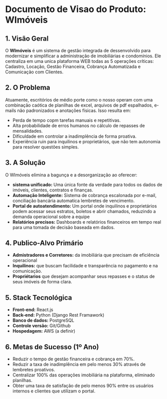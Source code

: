 # Documento de Visao do Produto: WImóveis

## 1. Visão Geral
O **WImóveis** é um sistema de gestão integrada de dessenvolvido para modernizar e simplificar a administração de imobiliárias e condomínios. Ele centraliza em uma unica plataforma WEB todas as 5 operações críticas: Cadastro, Locação, Gestão Financeira, Cobrança Automatizada e Comunicação com Clientes.

## 2. O Problema
Atuamente, escritórios de médio porte como o nosso operam com uma combinação caótica de planilhas de excel, arquivos de pdf espalhados, e-mails não padronizados e anotações físicas. Isso resulta em:
 - Perda de tempo copm tarefas manuais e repetitivas.
 - Alta probabilidade de erros humanos no cálculo de repasses de mensalidades.
 - Dificuldade em controlar a inadimplência de forma proativa.
 - Experiência ruin para inquilinos e proprietários, que não tem autonomia para resolver questões simples.

## 3. A Solução
 O WImóveis elimina a bagunça e a desorganização ao oferecer:
  - **sistema unificado:** Uma única fonte da verdade para todos os dados de imóveis, clientes, contratos e finanças.
  - **Automação Inteligente:** Sistema de cobrança escalonada por e-mail, conciliação bancária automatica lembretes de vencimento.
  - **Portal de autoatendimento:** Um portal onde inquilinos e proprietários podem acessar seus estratos, boletos e abrir chamados, reduzindo a demanda operacional sobre a equipe
  - **Relatórios precisos:** Dashboards e relatórios financeiros em tempo real para uma tomada de decisão baseada em dados.

## 4. Publico-Alvo Primário
 - **Admistradores e Corretores:** da imobiliária que precisam de eficiência operacional
 - **Inquilinos:** que buscam facilidade e transparência no pagamento e na comunicação.
 - **Propriétarios** que desejam acompanhar seus repasses e o status de seus imóveis de forma clara.

## 5. Stack Tecnológica
 - **Front-end:** React.js
 - **Back-end:** Python (Django Rest Framawork)
 - **Banco de dados:** PostgreSQL 
 - **Controle versão:** Git/Github
 - **Hospedagem:** AWS (a definir)

## 6. Metas de Sucesso (1º Ano)
 - Reduzir o tempo de gestão financeira e cobrança em 70%.
 - Reduzir a taxa de inadimplência em pelo menos 30% através de lembretes proativos.
 - Centralizar 100% das operações imobiliária na plataforma, eliminado planilhas.
 - Obter uma taxa de satisfação de pelo menos 90% entre os usuários internos e clientes que utilizam o portal.